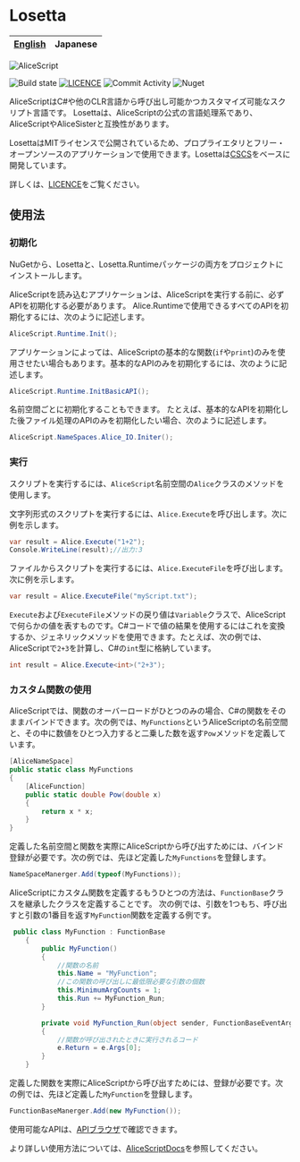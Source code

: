 # Losetta

|[English](README.md)|Japanese|
|-|-|

![AliceScript](https://wsoft.ws/products/AliceScript.svg)

![Build state](https://github.com/WSOFT-Project/Losetta/actions/workflows/codeql.yml/badge.svg)
[![LICENCE](https://img.shields.io/github/license/WSOFT-Project/Losetta)](LICENCE.md)
![Commit Activity](https://img.shields.io/github/commit-activity/y/WSOFT-Project/Losetta)
![Nuget](https://img.shields.io/nuget/dt/Losetta)

AliceScriptはC#や他のCLR言語から呼び出し可能かつカスタマイズ可能なスクリプト言語です。
Losettaは、AliceScriptの公式の言語処理系であり、AliceScriptやAliceSisterと互換性があります。

LosettaはMITライセンスで公開されているため、プロプライエタリとフリー・オープンソースのアプリケーションで使用できます。Losettaは[CSCS](https://github.com/vassilych/cscs)をベースに開発しています。

詳しくは、[LICENCE](/LICENSE.txt)をご覧ください。

## 使用法
### 初期化
NuGetから、Losettaと、Losetta.Runtimeパッケージの両方をプロジェクトにインストールします。

AliceScriptを読み込むアプリケーションは、AliceScriptを実行する前に、必ずAPIを初期化する必要があります。
Alice.Runtimeで使用できるすべてのAPIを初期化するには、次のように記述します。

```cs
AliceScript.Runtime.Init();
```

アプリケーションによっては、AliceScriptの基本的な関数(`if`や`print`)のみを使用させたい場合もあります。基本的なAPIのみを初期化するには、次のように記述します。

```cs
AliceScript.Runtime.InitBasicAPI();
```

名前空間ごとに初期化することもできます。
たとえば、基本的なAPIを初期化した後ファイル処理のAPIのみを初期化したい場合、次のように記述します。

```cs
AliceScript.NameSpaces.Alice_IO.Initer();
```

### 実行
スクリプトを実行するには、`AliceScript`名前空間の`Alice`クラスのメソッドを使用します。

文字列形式のスクリプトを実行するには、`Alice.Execute`を呼び出します。次に例を示します。

```cs
var result = Alice.Execute("1+2");
Console.WriteLine(result);//出力:3
```

ファイルからスクリプトを実行するには、`Alice.ExecuteFile`を呼び出します。次に例を示します。

```cs
var result = Alice.ExecuteFile("myScript.txt");
```

`Execute`および`ExecuteFile`メソッドの戻り値は`Variable`クラスで、AliceScriptで何らかの値を表すものです。C#コードで値の結果を使用するにはこれを変換するか、ジェネリックメソッドを使用できます。たとえば、次の例では、AliceScriptで`2+3`を計算し、C#の`int`型に格納しています。

```cs
int result = Alice.Execute<int>("2+3");
```

### カスタム関数の使用
AliceScriptでは、関数のオーバーロードがひとつのみの場合、C#の関数をそのままバインドできます。次の例では、`MyFunctions`というAliceScriptの名前空間と、その中に数値をひとつ入力すると二乗した数を返す`Pow`メソッドを定義しています。

```cs
[AliceNameSpace]
public static class MyFunctions
{
    [AliceFunction]
    public static double Pow(double x)
    {
        return x * x;
    }
}
```

定義した名前空間と関数を実際にAliceScriptから呼び出すためには、バインド登録が必要です。次の例では、先ほど定義した`MyFunctions`を登録します。

```cs
NameSpaceManerger.Add(typeof(MyFunctions));
```

AliceScriptにカスタム関数を定義するもうひとつの方法は、`FunctionBase`クラスを継承したクラスを定義することです。
次の例では、引数を1つもち、呼び出すと引数の1番目を返す`MyFunction`関数を定義する例です。

```cs
 public class MyFunction : FunctionBase
    {
        public MyFunction()
        {
            //関数の名前
            this.Name = "MyFunction";
            //この関数の呼び出しに最低限必要な引数の個数
            this.MinimumArgCounts = 1;
            this.Run += MyFunction_Run;
        }

        private void MyFunction_Run(object sender, FunctionBaseEventArgs e)
        {
            //関数が呼び出されたときに実行されるコード
            e.Return = e.Args[0];
        }
    }
```

定義した関数を実際にAliceScriptから呼び出すためには、登録が必要です。次の例では、先ほど定義した`MyFunction`を登録します。

```cs
FunctionBaseManerger.Add(new MyFunction());
```

使用可能なAPIは、[APIブラウザ](https://docs.wsoft.ws/products/alice/api/)で確認できます。

より詳しい使用方法については、[AliceScriptDocs](https://docs.wsoft.ws/products/alice)を参照してください。